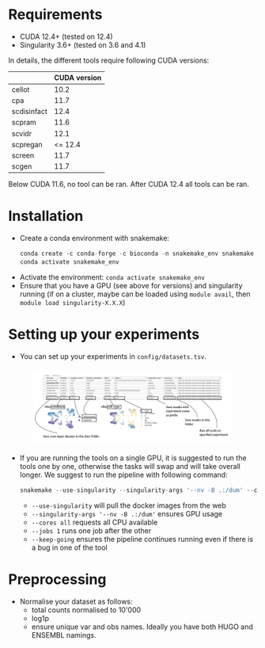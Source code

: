 # Requirements
- CUDA 12.4+ (tested on 12.4)
- Singularity 3.6+ (tested on 3.6 and 4.1)

In details, the different tools require following CUDA versions:

||CUDA version|
|--|----------|
|cellot| 10.2 |
|cpa| 11.7|
|scdisinfact|12.4|
|scpram|11.6|
|scvidr|12.1|
|scpregan| <= 12.4 |
|screen| 11.7|
|scgen| 11.7|

Below CUDA 11.6, no tool can be ran. After CUDA 12.4 all tools can be ran. 

# Installation
- Create a conda environment with snakemake:
    ```python
    conda create -c conda-forge -c bioconda -n snakemake_env snakemake
    conda activate snakemake_env
    ```
- Activate the environment: `conda activate snakemake_env`
- Ensure that you have a GPU (see above for versions) and singularity running (if on a cluster, maybe can be loaded using `module avail`, then `module load singularity-X.X.X`)

# Setting up your experiments
- You can set up your experiments in `config/datasets.tsv`.

<div style="text-align: center; margin-top: 20px; margin-bottom: 20px;">
    <img src="images/001.png" alt="Description of Image" style="width: 80%; margin: 0 auto;">
</div>

- If you are running the tools on a single GPU, it is suggested to run the tools one by one, otherwise the tasks will swap and will take overall longer. We suggest to run the pipeline with following command:

    ```python
    snakemake --use-singularity --singularity-args '--nv -B .:/dum' --cores all --jobs 1 --keep-going
    ```

    - `--use-singularity` will pull the docker images from the web
    - `--singularity-args '--nv -B .:/dum'` ensures GPU usage
    -  `--cores all` requests all CPU available
    - `--jobs 1` runs one job after the other
    - `--keep-going` ensures the pipeline continues running even if there is a bug in one of the tool

# Preprocessing
- Normalise your dataset as follows:
    - total counts normalised to 10'000
    - log1p
    - ensure unique var and obs names. Ideally you have both HUGO and ENSEMBL namings.

